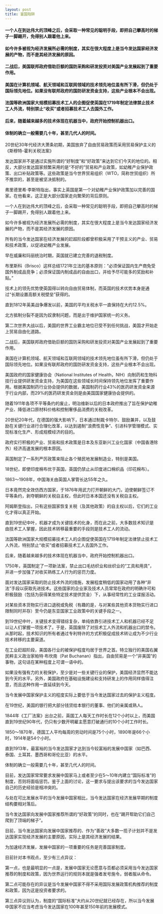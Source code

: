 ```yaml
---
layout: post
title: 富国陷阱
---
```

#### 一个人在到达伟大的顶峰之后，会采取一种常见的聪明手段，即把自己攀高时的梯子一脚踢开，免得别人跟着他上来。
#### 如今许多被视为经济发展所必需的制度，其实在很大程度上是当今发达国家经济发展的产物，而不是其经济发展的原因。
#### 二战后，美国联邦政府借助巨额的国防采购和研发投资对美国产业发展起到了重要作用。
#### 美国在计算机领域、航天领域和互联网领域的技术领先地位虽有所下滑，但仍处于国际领先地位。如果没有联邦政府的国防研发资金支持，这些产业根本不会出现。
#### 法国等欧洲国家大规模招募技术工人的企图促使英国在1719年制定法律禁止技术工人外流，特别禁止“收买”或者招募技术工人去国外工作。
#### 后来，随着越来越多的技术体现在机器当中，政府开始控制机器出口。
#### 体制的确立一般需要几十年，甚至几代人的时间。
<!-- more -->
20世纪30年代经济大萧条初期，美国放弃了自由贸易政策而采用贸易保护主义的《斯穆特-霍利关税法案》

发达国家并不是通过实施所谓的“好制度”和“好政策”来达到它们今天的地位的。相反，大部分发达国家频繁采用的是“不好的”贸易和产业政策，如幼稚产业保护政策、出口补贴政策等。这些政策是当今世界贸易组织（WTO，简称世贸组织）所不推崇的，甚至是被坚决抵制的。

弗里德里希·李斯特指出，事实上英国是第一个对幼稚产业保护政策加以完善的国家。在他看来，这正是大部分国家走向繁荣的背后原则。

一个人在到达伟大的顶峰之后，会采取一种常见的聪明手段，即把自己攀高时的梯子一脚踢开，免得别人跟着他上来。

如今许多被视为经济发展所必需的制度，其实在很大程度上是当今发达国家经济发展的产物，而不是其经济发展的原因。

所有的当今发达国家在经济发展的赶超阶段都曾积极采用了干预主义的产业、贸易和技术政策，以促进幼稚产业发展。

早在威廉和玛丽统治时期，英国就已建立完善的退税制度。

布里斯科（Brisco）这样总结1721年立法的基本原则：“必须保证国内生产商免受国外制成品竞争；必须保证国内制成品的自由出口，并给予尽可能多的奖励和补贴。”

技术上的领先优势使英国得以转向自由贸易体制，而英国的技术优势本身是通过“长期设置高额关税壁垒”获得的。

直到1812年英美战争爆发以前，美国的平均关税水平一直保持在大约12.5%。

北方抵制分裂不是因为奴隶制问题，而是出于维护国家统一的义务。

第二次世界大战以后，美国的世界工业霸主地位已受不到任何挑战，美国才开始走上贸易自由化道路。

二战后，美国联邦政府借助巨额的国防采购和研发投资对美国产业发展起到了重要作用。

美国在计算机领域、航天领域和互联网领域的技术领先地位虽有所下滑，但仍处于国际领先地位。如果没有联邦政府的国防研发资金支持，这些产业根本不会出现。

美国政府的国家健康协会（National Institutes of Health，NIH）向制药和生物科技行业提供研发资金支持，为美国在这些领域长时间保持领先地位发挥了重要作用。根据美国制药行业协会提供的数据，美国制药行业43%的医药研发资金来源于行业内部，而29%的医药研发资金则是由美国国家健康协会提供的。

随着1911年各项不平等条约的废止，明治维新以后的日本政府推出了旨在保护幼稚产业、降低进口原材料价格和控制奢侈品消费的关税改革。

20世纪20年代，在德国的强大影响下，日本通过制裁卡特尔、鼓励兼并，以及鼓励在关键行业进行合理化改革，以达到遏制“浪费性竞争”、引进科学管理模式、实现标准化生产、形成规模经济的目的。

政府实行积极的产业、贸易和技术政策是日本及东亚新兴工业化国家（中国香港除外）经济高速发展的根本原因。

英国制定了一系列严厉政策来阻止各个殖民地发展制造业，特别是美国。

18世纪，即使印度棉布优于英国，英国仍禁止从印度进口棉织品（印花棉布）。

1863～1908年，中国海关由英国人掌管长达55年之久。

日本竟然完全效仿西方国家，于1876年用武力打开朝鲜的大门，迫使朝鲜签订不平等条约，剥夺朝鲜的关税自主权，但此时日本本国还没有关税自主权。

阿姆斯登指出，只有这些国家恢复关税（及其他政策）的自主权以后，它们的工业化才得以真正开始。

直到19世纪中叶，机器才成为关键技术的化身，而在此之前，大多数技术知识是由技术工人掌握，因此技术转移最重要的手段则是技术工人的流动。

法国等欧洲国家大规模招募技术工人的企图促使英国在1719年制定法律禁止技术工人外流，特别禁止“收买”或者招募技术工人去国外工作。

后来，随着越来越多的技术体现在机器当中，政府开始控制机器出口。

1750年，英国制定了一项新法案，禁止出口毛纺织业和丝织业的“工具和用具”，并进一步加强了对收买熟练工人行为的惩罚力度。

面对发达国家采取的防止技术外流的措施，发展程度稍低的国家动用了各种“非法”手段以获取先进技术。这些国家的企业家及技术人员常常在政府的明确许可和积极鼓励（包括为获得某些特定技术提供赏金）下，从事经常性的工业谍报活动。

对某些资本货物实行进口退税或免税（有趣的是，与对某些其他资本货物实行进口限制同时并存）至今仍是东亚国家工业政策中的关键手段之一。

到19世纪中叶，关键技术变得错综复杂，单纯依靠引进技术工人和机器已经不足以让人们掌握一项技术了。于是，英国废除了对技术工人外流和机器出口的禁令。从那时起，技术知识的所有者通过专利特许的方式积极促成技术转让成为不少行业技术转移的主要渠道。

在工业赶超阶段，美国各行业的被保护程度均居于世界之首。特立独行的美国右翼民粹主义政治家帕特·布坎南（Pat Buchanan）指出，自由贸易是一个“非美国”的事物，这句话在某种程度上可谓一语中的。

如果没有强有力的关税保护，至少是对一些关键行业的保护，美国经济显然不能达到今天的水平。另外，美国政府在基础设施建设和支持研发上的作用同样值得注意，而且这种作用一直延续到今天。

当今发展中国家保护主义的程度实际上要低于当今发达国家过去的保护主义程度。

在19世纪，美国的银行把大部分钱贷给本银行的董事、他们的亲属或熟人。

1844年《工厂法案》出台之前，英国工人每天工作时长在12个小时以上，而美国直到19世纪90年代，仍只有少数开明雇主愿意打破通行的10个小时工作时长。

1850～1870年，德国工人平均每周的劳动时间是75个小时，1890年是66个小时，1914年是54个小时。

直到1913年，最富裕的当今发达国家才达到当今较富裕的发展中国家（如巴西、泰国、土耳其、墨西哥和哥伦比亚）的水平。

体制的确立一般需要几十年，甚至几代人的时间。

目前，发达国家常常要求发展中国家马上或者至少在5～10年内建立“国际标准”的制度，否则将面临惩罚。鉴于上面的讨论，这一要求与提出该要求的当今发达国家自己的历史经验是相冲突的。

与处在可比发展水平的当今发展中国家相比，当今发达国家在经济发展早期的制度结构要相对落后。

当今发达国家向发展中国家推荐所谓的“好政策”的同时，也在“踢开帮助它们自己爬到了顶端的梯子”。

目前，当今发达国家向发展中国家推荐的、作为“善政”大多数一揽子计划并不是发达国家实现经济发展的主要原因，实际上是其经济发展的结果。

为加速经济发展，发展中国家的一项重要的任务是完善国家制度。

目前针对本书观点，至少有三点异议：

第一点，也是最明显的一点是，发展中国家无论愿意与否都必须采用当今发达国家推荐的制度和政策，因为世界运行的规则本就是强者发号施令，弱者服从命令。

第二点可能存在的异议是当今发展中国家不得不采用国际发展政策机构推荐的制度和政策，因为这是投资者要求的。

第三点异议则认为，制度的“国际标准”大约从20世纪就已经存在，所以当今发展中国家不应当考虑当今发达国家在100年甚至150年前的发展模式。

